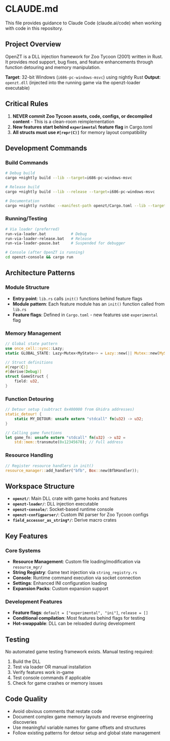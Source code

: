 # CLAUDE.md

This file provides guidance to Claude Code (claude.ai/code) when working with code in this repository.

## Project Overview

OpenZT is a DLL injection framework for Zoo Tycoon (2001) written in Rust. It provides mod support, bug fixes, and feature enhancements through function detouring and memory manipulation.

**Target**: 32-bit Windows (`i686-pc-windows-msvc`) using nightly Rust
**Output**: `openzt.dll` (injected into the running game via the openzt-loader executable)

## Critical Rules

1. **NEVER commit Zoo Tycoon assets, code, configs, or decompiled content** - This is a clean-room reimplementation
2. **New features start behind `experimental` feature flag** in Cargo.toml
3. **All structs must use `#[repr(C)]`** for memory layout compatibility

## Development Commands

### Build Commands
```bash
# Debug build
cargo +nightly build --lib --target=i686-pc-windows-msvc

# Release build  
cargo +nightly build --lib --release --target=i686-pc-windows-msvc

# Documentation
cargo +nightly rustdoc --manifest-path openzt/Cargo.toml --lib --target i686-pc-windows-msvc --open -- --document-private-items
```

### Running/Testing
```bash
# Via loader (preferred)
run-via-loader.bat           # Debug
run-via-loader-release.bat   # Release
run-via-loader-pause.bat     # Suspended for debugger

# Console (after OpenZT is running)
cd openzt-console && cargo run
```

## Architecture Patterns

### Module Structure
- **Entry point**: `lib.rs` calls `init()` functions behind feature flags
- **Module pattern**: Each feature module has an `init()` function called from `lib.rs`
- **Feature flags**: Defined in `Cargo.toml` - new features use `experimental` flag

### Memory Management
```rust
// Global state pattern
use once_cell::sync::Lazy;
static GLOBAL_STATE: Lazy<Mutex<MyState>> = Lazy::new(|| Mutex::new(MyState::default()));

// Struct definitions
#[repr(C)]
#[derive(Debug)]
struct GameStruct {
    field: u32,
}
```

### Function Detouring
```rust
// Detour setup (subtract 0x400000 from Ghidra addresses)
static_detour! {
    static MY_DETOUR: unsafe extern "stdcall" fn(u32) -> u32;
}

// Calling game functions
let game_fn: unsafe extern "stdcall" fn(u32) -> u32 = 
    std::mem::transmute(0x12345678); // Full address
```

### Resource Handling
```rust
// Register resource handlers in init()
resource_manager::add_handler("bfb", Box::new(BfbHandler));
```

## Workspace Structure

- **`openzt/`**: Main DLL crate with game hooks and features
- **`openzt-loader/`**: DLL injection executable
- **`openzt-console/`**: Socket-based runtime console
- **`openzt-configparser/`**: Custom INI parser for Zoo Tycoon configs
- **`field_accessor_as_string*/`**: Derive macro crates

## Key Features

### Core Systems
- **Resource Management**: Custom file loading/modification via `resource_mgr/`
- **String Registry**: Game text injection via `string_registry.rs`  
- **Console**: Runtime command execution via socket connection
- **Settings**: Enhanced INI configuration loading
- **Expansion Packs**: Custom expansion support

### Development Features
- **Feature flags**: `default = ["experimental", "ini"]`, `release = []`
- **Conditional compilation**: Most features behind flags for testing
- **Hot-swappable**: DLL can be reloaded during development

## Testing

No automated game testing framework exists. Manual testing required:

1. Build the DLL
2. Test via loader OR manual installation
3. Verify features work in-game
4. Test console commands if applicable
5. Check for game crashes or memory issues

## Code Quality

- Avoid obvious comments that restate code
- Document complex game memory layouts and reverse engineering discoveries
- Use meaningful variable names for game offsets and structures
- Follow existing patterns for detour setup and global state management
